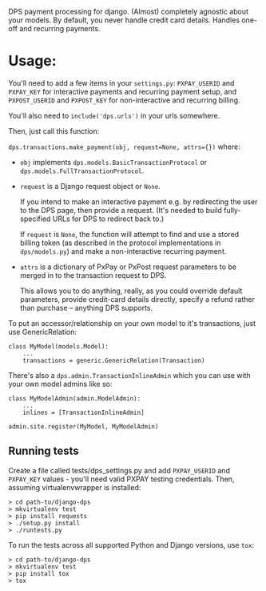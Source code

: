 DPS payment processing for django. (Almost) completely agnostic about
your models. By default, you never handle credit card details. Handles
one-off and recurring payments.

# Usage:

You'll need to add a few items in your `settings.py`: `PXPAY_USERID`
and `PXPAY_KEY` for interactive payments and recurring payment setup,
and `PXPOST_USERID` and `PXPOST_KEY` for non-interactive and recurring
billing.

You'll also need to `include('dps.urls')` in your urls somewhere.

Then, just call this function:

`dps.transactions.make_payment(obj, request=None, attrs={})` where:

* `obj` implements `dps.models.BasicTransactionProtocol` or
  `dps.models.FullTransactionProtocol`.

* `request` is a Django request object or `None`.

  If you intend to make an interactive payment e.g. by redirecting the
  user to the DPS page, then provide a request. (It's needed to build
  fully-specified URLs for DPS to redirect back to.)

  If `request` is `None`, the function will attempt to find and use a
  stored billing token (as described in the protocol implementations
  in `dps/models.py`) and make a non-interactive recurring payment.

* `attrs` is a dictionary of PxPay or PxPost request parameters to be
  merged in to the transaction request to DPS.

  This allows you to do anything, really, as you could override
  default parameters, provide credit-card details directly, specify a
  refund rather than purchase – anything DPS supports.

To put an accessor/relationship on your own model to it's
transactions, just use GenericRelation:

    class MyModel(models.Model):
        ...
        transactions = generic.GenericRelation(Transaction)

There's also a `dps.admin.TransactionInlineAdmin` which you can use
with your own model admins like so:

    class MyModelAdmin(admin.ModelAdmin):
        ...
        inlines = [TransactionInlineAdmin]

    admin.site.register(MyModel, MyModelAdmin)

## Running tests

Create a file called tests/dps_settings.py and add `PXPAY_USERID` and
`PXPAY_KEY` values - you'll need valid PXPAY testing credentials.
Then, assuming virtualenvwrapper is installed:

    > cd path-to/django-dps
    > mkvirtualenv test
    > pip install requests
    > ./setup.py install
    > ./runtests.py

To run the tests across all supported Python and Django versions, use `tox`:

    > cd path-to/django-dps
    > mkvirtualenv test
    > pip install tox
    > tox
